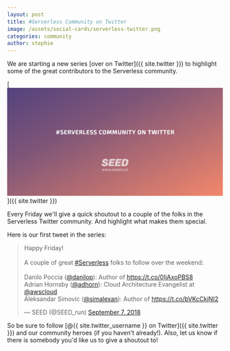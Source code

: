 ```yaml
---
layout: post
title: #Serverless Community on Twitter
image: /assets/social-cards/serverless-twitter.png
categories: community
author: stephie
---
```


We are starting a new series [over on Twitter]({{ site.twitter }}) to highlight some of the great contributors to the Serverless community.

[![Serverless community on Twitter](/assets/blog/serverless-community-on-twitter/serverless-twitter.png)]({{ site.twitter }})

Every Friday we'll give a quick shoutout to a couple of the folks in the Serverless Twitter community. And highlight what makes them special.

Here is our first tweet in the series:

<blockquote class="twitter-tweet" data-lang="en">
  <p lang="en" dir="ltr">
    Happy Friday!
    <br>
    <br>A couple of great <a href="https://twitter.com/hashtag/Serverless?src=hash&amp;ref_src=twsrc%5Etfw">#Serverless</a> folks to follow over the weekend:
    <br>
    <br>Danilo Poccia (<a href="https://twitter.com/danilop?ref_src=twsrc%5Etfw">@danilop</a>): Author of <a href="https://t.co/0IjAxoPBS8">https://t.co/0IjAxoPBS8</a>
    <br>Adrian Hornsby (<a href="https://twitter.com/adhorn?ref_src=twsrc%5Etfw">@adhorn</a>): Cloud Architecture Evangelist at <a href="https://twitter.com/awscloud?ref_src=twsrc%5Etfw">@awscloud</a>
    <br>Aleksandar Simovic (<a href="https://twitter.com/simalexan?ref_src=twsrc%5Etfw">@simalexan</a>): Author of <a href="https://t.co/bVKcCkjNI2">https://t.co/bVKcCkjNI2</a>
  </p>
  &mdash; SEED (@SEED_run) <a href="https://twitter.com/SEED_run/status/1037972994474369024?ref_src=twsrc%5Etfw">September 7, 2018</a>
</blockquote>
<script async src="https://platform.twitter.com/widgets.js" charset="utf-8"></script>

So be sure to follow [@{{ site.twitter_username }} on Twitter]({{ site.twitter }}) and our community heroes (if you haven't already!). Also, let us know if there is somebody you'd like us to give a shoutout to!
